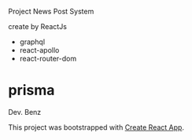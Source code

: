 Project News Post System 

create by ReactJs 
 
 - graphql
 - react-apollo
 - react-router-dom

 # prisma
 
Dev. Benz

This project was bootstrapped with [Create React App](https://github.com/facebook/create-react-app).